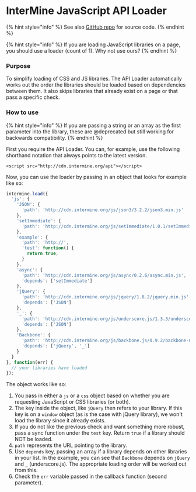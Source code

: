 # InterMine JavaScript API Loader

{% hint style="info" %}
See also [GitHub repo](https://github.com/intermine/intermine-api-loader) for source code.
{% endhint %}

{% hint style="info" %}
If you are loading JavaScript libraries on a page, you should use a loader \(count of 1\). Why not use ours?
{% endhint %}

### Purpose

To simplify loading of CSS and JS libraries. The API Loader automatically works out the order the libraries should be loaded based on dependencies between them. It also skips libraries that already exist on a page or that pass a specific check.

### How to use

{% hint style="info" %}
If you are passing a string or an array as the first parameter into the library, these are @deprecated but still working for backwards compatibility.
{% endhint %}

First you require the API Loader. You can, for example, use the following shorthand notation that always points to the latest version.

```markup
<script src="http://cdn.intermine.org/api"></script>
```

Now, you can use the loader by passing in an object that looks for example like so:

```javascript
intermine.load({
  'js': {
    'JSON': {
      'path': 'http://cdn.intermine.org/js/json3/3.2.2/json3.min.js'
    },
    'setImmediate': {
      'path': 'http://cdn.intermine.org/js/setImmediate/1.0.1/setImmediate.min.js'
    },
    'example': {
      'path': 'http://',
      'test': function() {
        return true;
      }
    },
    'async': {
      'path': 'http://cdn.intermine.org/js/async/0.2.6/async.min.js',
      'depends': ['setImmediate']
    },
    'jQuery': {
      'path': 'http://cdn.intermine.org/js/jquery/1.8.2/jquery.min.js',
      'depends': ['JSON']
    },
    '_': {
      'path': 'http://cdn.intermine.org/js/underscore.js/1.3.3/underscore-min.js',
      'depends': ['JSON']
    },
    'Backbone': {
      'path': 'http://cdn.intermine.org/js/backbone.js/0.9.2/backbone-min.js',
      'depends': ['jQuery', '_']
    }
  }
}, function(err) {
  // your libraries have loaded
});
```

The object works like so:

1. You pass in either a `js` or a `css` object based on whether you are requesting JavaScript or CSS libraries \(or both\).
2. The key inside the object, like `jQuery` then refers to your library. If this key is on a `window` object \(as is the case with jQuery library\), we won't load the library since it already exists.
3. If you do not like the previous check and want something more robust, pass a sync function under the `test` key. Return `true` if a library should NOT be loaded.
4. `path` represents the URL pointing to the library.
5. Use `depends` key, passing an array if a library depends on other libraries in your list. In the example, you can see that `Backbone` depends on `jQuery` and `_` \(underscore.js\). The appropriate loading order will be worked out from this.
6. Check the `err` variable passed in the callback function \(second parameter\).
